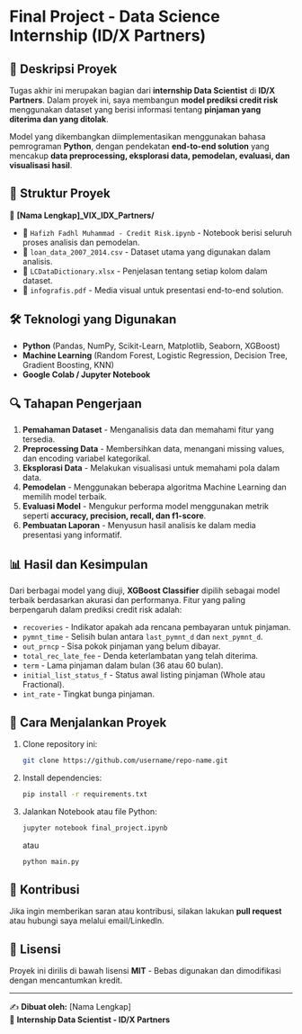 # Final Project - Data Science Internship (ID/X Partners)

## 📌 **Deskripsi Proyek**
Tugas akhir ini merupakan bagian dari **internship Data Scientist** di **ID/X Partners**. Dalam proyek ini, saya membangun **model prediksi credit risk** menggunakan dataset yang berisi informasi tentang **pinjaman yang diterima dan yang ditolak**.

Model yang dikembangkan diimplementasikan menggunakan bahasa pemrograman **Python**, dengan pendekatan **end-to-end solution** yang mencakup **data preprocessing, eksplorasi data, pemodelan, evaluasi, dan visualisasi hasil**.

## 📂 **Struktur Proyek**

📁 **[Nama Lengkap]_VIX_IDX_Partners/**
- 📜 `Hafizh Fadhl Muhammad - Credit Risk.ipynb` - Notebook berisi seluruh proses analisis dan pemodelan.
- 📜 `loan_data_2007_2014.csv` - Dataset utama yang digunakan dalam analisis.
- 📜 `LCDataDictionary.xlsx` - Penjelasan tentang setiap kolom dalam dataset.
- 📜 `infografis.pdf` - Media visual untuk presentasi end-to-end solution.

## 🛠 **Teknologi yang Digunakan**
- **Python** (Pandas, NumPy, Scikit-Learn, Matplotlib, Seaborn, XGBoost)
- **Machine Learning** (Random Forest, Logistic Regression, Decision Tree, Gradient Boosting, KNN)
- **Google Colab / Jupyter Notebook**

## 🔍 **Tahapan Pengerjaan**
1. **Pemahaman Dataset** - Menganalisis data dan memahami fitur yang tersedia.
2. **Preprocessing Data** - Membersihkan data, menangani missing values, dan encoding variabel kategorikal.
3. **Eksplorasi Data** - Melakukan visualisasi untuk memahami pola dalam data.
4. **Pemodelan** - Menggunakan beberapa algoritma Machine Learning dan memilih model terbaik.
5. **Evaluasi Model** - Mengukur performa model menggunakan metrik seperti **accuracy, precision, recall, dan f1-score**.
6. **Pembuatan Laporan** - Menyusun hasil analisis ke dalam media presentasi yang informatif.

## 📊 **Hasil dan Kesimpulan**
Dari berbagai model yang diuji, **XGBoost Classifier** dipilih sebagai model terbaik berdasarkan akurasi dan performanya. Fitur yang paling berpengaruh dalam prediksi credit risk adalah:
- `recoveries` - Indikator apakah ada rencana pembayaran untuk pinjaman.
- `pymnt_time` - Selisih bulan antara `last_pymnt_d` dan `next_pymnt_d`.
- `out_prncp` - Sisa pokok pinjaman yang belum dibayar.
- `total_rec_late_fee` - Denda keterlambatan yang telah diterima.
- `term` - Lama pinjaman dalam bulan (36 atau 60 bulan).
- `initial_list_status_f` - Status awal listing pinjaman (Whole atau Fractional).
- `int_rate` - Tingkat bunga pinjaman.

## 🚀 **Cara Menjalankan Proyek**
1. Clone repository ini:
   ```bash
   git clone https://github.com/username/repo-name.git
   ```
2. Install dependencies:
   ```bash
   pip install -r requirements.txt
   ```
3. Jalankan Notebook atau file Python:
   ```bash
   jupyter notebook final_project.ipynb
   ```
   atau
   ```bash
   python main.py
   ```

## 📢 **Kontribusi**
Jika ingin memberikan saran atau kontribusi, silakan lakukan **pull request** atau hubungi saya melalui email/LinkedIn.

## 📜 **Lisensi**
Proyek ini dirilis di bawah lisensi **MIT** - Bebas digunakan dan dimodifikasi dengan mencantumkan kredit.

---

✍ **Dibuat oleh:** [Nama Lengkap]  
📅 **Internship Data Scientist - ID/X Partners**

